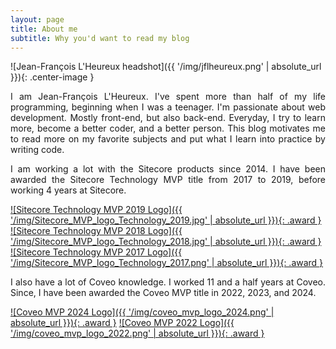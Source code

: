 ```yaml
---
layout: page
title: About me
subtitle: Why you'd want to read my blog
---
```


<style>
  .award {
    margin-bottom: 20px;
    margin-right: 20px;
  }
</style>

![Jean-François L'Heureux headshot]({{ '/img/jflheureux.png' | absolute_url }}){: .center-image }

<p style="text-align: justify;">
  I am Jean-François L'Heureux. I've spent more than half of my life programming, beginning when I was a teenager. I'm passionate about web development. Mostly front-end, but also back-end. Everyday, I try to learn more, become a better coder, and a better person. This blog motivates me to read more on my favorite subjects and put what I learn into practice by writing code.
</p>

<p style="text-align: justify;">
  I am working a lot with the Sitecore products since 2014. I have been awarded the Sitecore Technology MVP title from 2017 to 2019, before working 4 years at Sitecore.
</p>

[![Sitecore Technology MVP 2019 Logo]({{ '/img/Sitecore_MVP_logo_Technology_2019.jpg' | absolute_url }}){: .award }](https://www.sitecore.com/mvp)
[![Sitecore Technology MVP 2018 Logo]({{ '/img/Sitecore_MVP_logo_Technology_2018.jpg' | absolute_url }}){: .award }](https://www.sitecore.com/mvp)
[![Sitecore Technology MVP 2017 Logo]({{ '/img/Sitecore_MVP_logo_Technology_2017.png' | absolute_url }}){: .award }](https://www.sitecore.com/mvp)


<p style="text-align: justify;">
  I also have a lot of Coveo knowledge. I worked 11 and a half years at Coveo. Since, I have been awarded the Coveo MVP title in 2022, 2023, and 2024.
</p>

[![Coveo MVP 2024 Logo]({{ '/img/coveo_mvp_logo_2024.png' | absolute_url }}){: .award }](https://www.coveo.com/en/partners/mvp-program)
[![Coveo MVP 2022 Logo]({{ '/img/coveo_mvp_logo_2022.png' | absolute_url }}){: .award }](https://www.coveo.com/en/partners/mvp-program)
